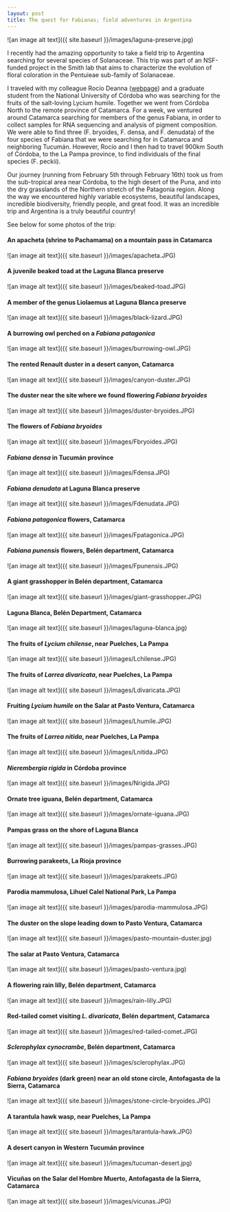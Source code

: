 ```yaml
---
layout: post
title: The quest for Fabianas; field adventures in Argentina
---
```


![an image alt text]({{ site.baseurl }}/images/laguna-preserve.jpg)

I recently had the amazing opportunity to take a field trip to Argentina searching for several species of Solanaceae. This trip was part of an NSF-funded project in the Smith lab that aims to characterize the evolution of floral coloration in the Pentuieae sub-family of Solanaceae. 

I traveled with my colleague Rocío Deanna ([webpage](https://rociodeanna.weebly.com/)) and a graduate student from the National University of Córdoba who was searching for the fruits of the salt-loving Lycium humile. Together we went from Córdoba North to the remote province of Catamarca. For a week, we ventured around Catamarca searching for members of the genus Fabiana, in order to collect samples for RNA sequencing and analysis of pigment composition. We were able to find three (F. bryoides, F. densa, and F. denudata) of the four species of Fabiana that we were searching for in Catamarca and neighboring Tucumán. However,  Rocío and I then had to travel 900km South of Córdoba, to the La Pampa province, to find individuals of the final species (F. peckii). 

Our journey (running from February 5th through February 16th) took us from the sub-tropical area near Córdoba, to the high desert of the Puna, and into the dry grasslands of the Northern stretch of the Patagonia region. Along the way we encountered highly variable ecosystems, beautiful landscapes, incredible biodiversity, friendly people, and great food. It was an incredible trip and Argentina is a truly beautiful country! 

See below for some photos of the trip: 

#### An apacheta (shrine to Pachamama) on a mountain pass in Catamarca

![an image alt text]({{ site.baseurl }}/images/apacheta.JPG)

#### A juvenile beaked toad at the Laguna Blanca preserve

![an image alt text]({{ site.baseurl }}/images/beaked-toad.JPG)

#### A member of the genus Liolaemus at Laguna Blanca preserve

![an image alt text]({{ site.baseurl }}/images/black-lizard.JPG)

#### A burrowing owl perched on a *Fabiana patagonica*

![an image alt text]({{ site.baseurl }}/images/burrowing-owl.JPG)

#### The rented Renault duster in a desert canyon, Catamarca

![an image alt text]({{ site.baseurl }}/images/canyon-duster.JPG)

#### The duster near the site where we found flowering *Fabiana bryoides*

![an image alt text]({{ site.baseurl }}/images/duster-bryoides.JPG)

#### The flowers of *Fabiana bryoides*

![an image alt text]({{ site.baseurl }}/images/Fbryoides.JPG)

#### *Fabiana densa* in Tucumán province

![an image alt text]({{ site.baseurl }}/images/Fdensa.JPG)

#### *Fabiana denudata* at Laguna Blanca preserve

![an image alt text]({{ site.baseurl }}/images/Fdenudata.JPG)

#### *Fabiana patagonica* flowers, Catamarca

![an image alt text]({{ site.baseurl }}/images/Fpatagonica.JPG)

#### *Fabiana punensis* flowers, Belén department, Catamarca

![an image alt text]({{ site.baseurl }}/images/Fpunensis.JPG)

#### A giant grasshopper in Belén department, Catamarca

![an image alt text]({{ site.baseurl }}/images/giant-grasshopper.JPG)

#### Laguna Blanca, Belén Department, Catamarca

![an image alt text]({{ site.baseurl }}/images/laguna-blanca.jpg)

#### The fruits of *Lycium chilense*, near Puelches, La Pampa

![an image alt text]({{ site.baseurl }}/images/Lchilense.JPG)

#### The fruits of *Larrea divaricata*, near Puelches, La Pampa

![an image alt text]({{ site.baseurl }}/images/Ldivaricata.JPG)

#### Fruiting *Lycium humile* on the Salar at Pasto Ventura, Catamarca

![an image alt text]({{ site.baseurl }}/images/Lhumile.JPG)

#### The fruits of *Larrea nitida*, near Puelches, La Pampa

![an image alt text]({{ site.baseurl }}/images/Lnitida.JPG)

#### *Nierembergia rigida* in Córdoba province

![an image alt text]({{ site.baseurl }}/images/Nrigida.JPG)

#### Ornate tree iguana, Belén department, Catamarca

![an image alt text]({{ site.baseurl }}/images/ornate-iguana.JPG)

#### Pampas grass on the shore of Laguna Blanca

![an image alt text]({{ site.baseurl }}/images/pampas-grasses.JPG)

#### Burrowing parakeets, La Rioja province

![an image alt text]({{ site.baseurl }}/images/parakeets.JPG)

#### Parodia mammulosa, Lihuel Calel National Park, La Pampa

![an image alt text]({{ site.baseurl }}/images/parodia-mammulosa.JPG)

#### The duster on the slope leading down to Pasto Ventura, Catamarca

![an image alt text]({{ site.baseurl }}/images/pasto-mountain-duster.jpg)

#### The salar at Pasto Ventura, Catamarca

![an image alt text]({{ site.baseurl }}/images/pasto-ventura.jpg)

#### A flowering rain lilly, Belén department, Catamarca

![an image alt text]({{ site.baseurl }}/images/rain-lilly.JPG)

#### Red-tailed comet visiting *L. divaricata*, Belén department, Catamarca

![an image alt text]({{ site.baseurl }}/images/red-tailed-comet.JPG)

#### *Sclerophylax cynocrambe*, Belén department, Catamarca

![an image alt text]({{ site.baseurl }}/images/sclerophylax.JPG)

#### *Fabiana bryoides* (dark green) near an old stone circle, Antofagasta de la Sierra, Catamarca

![an image alt text]({{ site.baseurl }}/images/stone-circle-bryoides.JPG)

#### A tarantula hawk wasp, near Puelches, La Pampa

![an image alt text]({{ site.baseurl }}/images/tarantula-hawk.JPG)

#### A desert canyon in Western Tucumán province

![an image alt text]({{ site.baseurl }}/images/tucuman-desert.jpg)

#### Vicuñas on the Salar del Hombre Muerto, Antofagasta de la Sierra, Catamarca

![an image alt text]({{ site.baseurl }}/images/vicunas.JPG)

